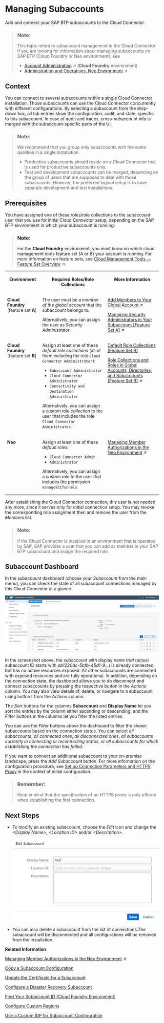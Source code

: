 <!-- loiof16df12fab9f4fe1b8a4122f0fd54b6e -->

# Managing Subaccounts

Add and connect your SAP BTP subaccounts to the Cloud Connector.

> ### Note:  
> This topic refers to subaccount management in the Cloud Connector. If you are looking for information about managing subaccounts on SAP BTP \(Cloud Foundry or Neo environment\), see
> 
> -   [Account Administration](https://help.sap.com/viewer/65de2977205c403bbc107264b8eccf4b/Cloud/en-US/5d62ec89de39442f8f31d527855cbced.html "Learn how to manage global accounts, directories, and subaccounts on SAP BTP using different tools.") :arrow_upper_right: \(**Cloud Foundry** environment\)
> -   [Administration and Operations, Neo Environment](https://help.sap.com/viewer/ea72206b834e4ace9cd834feed6c0e09/Cloud/en-US/44bfcfbca3684f0eb716ae661c36eef6.html "Learn about the different account administration and application operation tasks which you can perform in the Neo environment.") :arrow_upper_right:



## Context

You can connect to several subaccounts within a single Cloud Connector installation. Those subaccounts can use the Cloud Connector concurrently with different configurations. By selecting a subaccount from the drop-down box, all tab entries show the configuration, audit, and state, specific to this subaccount. In case of audit and traces, cross-subaccount info is merged with the subaccount-specific parts of the UI.

> ### Note:  
> We recommend that you group only subaccounts with the same qualities in a single installation:
> 
> -   Productive subaccounts should reside on a Cloud Connector that is used for productive subaccounts only.
> -   Test and development subaccounts can be merged, depending on the group of users that are supposed to deal with those subaccounts. However, the preferred logical setup is to have separate development and test installations.



<a name="loiof16df12fab9f4fe1b8a4122f0fd54b6e__section_l3v_kv1_vfb"/>

## Prerequisites

You have assigned one of these roles/role collections to the subaccount user that you use for initial Cloud Connector setup, depending on the SAP BTP environment in which your subaccount is running:

> ### Note:  
> For the **Cloud Foundry** environment, you must know on which cloud management tools feature set \(A or B\) your account is running. For more information on feature sets, see [Cloud Management Tools — Feature Set Overview](https://help.sap.com/viewer/65de2977205c403bbc107264b8eccf4b/Cloud/en-US/caf4e4e23aef4666ad8f125af393dfb2.html "Cloud management tools represent the group of technologies designed for managing SAP BTP.") :arrow_upper_right:.


<table>
<tr>
<th valign="top">

Environment

</th>
<th valign="top">

Required Roles/Role Collections

</th>
<th valign="top">

More Information

</th>
</tr>
<tr>
<td valign="top">

**Cloud Foundry** \[feature set **A**\]

</td>
<td valign="top">

The user must be a *member of the global account* that the subaccount belongs to.

Alternatively, you can assign the user as *Security Administrator*.

</td>
<td valign="top">

[Add Members to Your Global Account](https://help.sap.com/viewer/65de2977205c403bbc107264b8eccf4b/Cloud/en-US/4a0491330a164f5a873fa630c7f45f06.html "Add users as global account members using the SAP BTP cockpit.") :arrow_upper_right: 

[Managing Security Administrators in Your Subaccount \[Feature Set A\]](https://help.sap.com/viewer/65de2977205c403bbc107264b8eccf4b/Cloud/en-US/6752c4b8435c456ebf67a97ddbbcb267.html "Running on the cloud management tools feature set A: When you create a subaccount, SAP BTP automatically grants your user the role for the administration of business users and their authorizations in the subaccount. Having this role, you can also add or remove other users who will then also be user and role administrators of this subaccount.") :arrow_upper_right:

</td>
</tr>
<tr>
<td valign="top">

**Cloud Foundry** \[feature set **B**\]

</td>
<td valign="top">

Assign at least one of these *default role collections* \(all of them including the role `Cloud Connector Administrator`\):

-   `Subaccount Administrator`
-   `Cloud Connector Administrator`
-   `Connectivity and Destination Administrator`

Alternatively, you can assign a *custom role collection* to the user that includes the role `Cloud Connector Administrator`.

</td>
<td valign="top">

[Default Role Collections \[Feature Set B\]](what-is-sap-btp-connectivity-daca64d.md#loiodaca64dacc6148fcb5c70ed86082ef91__table_default_role_collections_setB) 

[Role Collections and Roles in Global Accounts, Directories, and Subaccounts \[Feature Set B\]](https://help.sap.com/viewer/65de2977205c403bbc107264b8eccf4b/Cloud/en-US/0039cf082d3d43eba9200fe15647922a.html "In the cloud management tools feature set B, SAP BTP provides a set of role collections to set up administrator access to your global account and subaccounts.") :arrow_upper_right:

</td>
</tr>
<tr>
<td valign="top">

**Neo**

</td>
<td valign="top">

Assign at least one of these *default roles*:

-   `Cloud Connector Admin` 
-   `Administrator`

Alternatively, you can assign a *custom role* to the user that includes the permission `manageSCCTunnels`.

</td>
<td valign="top">

[Managing Member Authorizations in the Neo Environment](https://help.sap.com/viewer/ea72206b834e4ace9cd834feed6c0e09/Cloud/en-US/a1ab5c4cc117455392cd0a512c7f890d.html "SAP BTP includes predefined platform roles that support the typical tasks performed by users when interacting with the platform. In addition, subaccount administrators can combine various scopes into a custom platform role that addresses their individual requirements.") :arrow_upper_right:

</td>
</tr>
</table>

After establishing the Cloud Connector connection, this user is not needed any more, since it serves only for initial connection setup. You may revoke the corresponding role assignment then and remove the user from the *Members* list.

> ### Note:  
> If the Cloud Connector is installed in an environment that is operated by SAP, SAP provides a user that you can add as member in your SAP BTP subaccount and assign the required role.



## Subaccount Dashboard

In the subaccount dashboard \(choose your *Subaccount* from the main menu\), you can check the state of all subaccount connections managed by this Cloud Connector at a glance.

![Subaccount Dashboard](images/SCC_ManagingSubaccounts_-_Dashboard_d7625b2.png)

In the screenshot above, the subaccount with display name *trial* \(actual subaccount ID starts with *ab1220dc-5bfb-45d1-9...*\) is already connected, but has no active resources exposed. All other subaccounts are connected with exposed resources and are fully operational. In addition, depending on the connection state, the dashboard allows you to do disconnect and connect subaccounts by pressing the respective button in the *Actions* column. You may also view details of, delete, or navigate to a subaccount using buttons from the *Actions* column.

The *Sort* buttons for the columns **Subaccount** and **Display Name** let you sort the entries by the column either ascending or descending, and the *Filter* buttons in the columns let you filter the listed entries.

You can use the *Filter* buttons above the dashboard to filter the shown subaccounts based on the connection status. You can select *all subaccounts*, *all connected ones*, *all disconnected ones*, *all subaccounts currently in connecting or reconnecting status*, or *all subaccounts for which establishing the connection has failed*.

If you want to connect an additional subaccount to your on-premise landscape, press the *Add Subaccount* button. For more information on the configuration procedure, see [Set up Connection Parameters and HTTPS Proxy](initial-configuration-db9170a.md#loiodb9170a7d97610148537d5a84bf79ba2__configure_proxy) in the context of initial configuration.

> ### Remember:  
> Keep in mind that the specification of an HTTPS proxy is only offered when establishing the first connection.



## Next Steps

-   To modify an existing subaccount, choose the *Edit* icon and change the *<Display Name\>*, *<Location ID\>* and/or *<Description\>*.

    ![](images/SCC_ManagingSubaccounts_-_EditAccount_cee3063.png)

-   You can also delete a subaccount from the list of connections.The subaccount will be disconnected and all configurations will be removed from the installation.

**Related Information**  


[Managing Member Authorizations in the Neo Environment](https://help.sap.com/viewer/ea72206b834e4ace9cd834feed6c0e09/Cloud/en-US/a1ab5c4cc117455392cd0a512c7f890d.html "SAP BTP includes predefined platform roles that support the typical tasks performed by users when interacting with the platform. In addition, subaccount administrators can combine various scopes into a custom platform role that addresses their individual requirements.") :arrow_upper_right:

[Copy a Subaccount Configuration](copy-a-subaccount-configuration-513d129.md "Copy an existing subcaccount configuration in the Cloud Connector to another subaccount.")

[Update the Certificate for a Subaccount](update-the-certificate-for-a-subaccount-071708a.md "Certificates used by the Cloud Connector are issued with a limited validity period. To prevent a downtime while refreshing the certificate, you can update it for your subaccount directly from the administration UI.")

[Configure a Disaster Recovery Subaccount](configure-a-disaster-recovery-subaccount-39447fa.md "Configure a subaccount as backup for disaster recovery.")

[Find Your Subaccount ID \(Cloud Foundry Environment\)](find-your-subaccount-id-cloud-foundry-environment-b43eff2.md "Get your subaccount ID to configure the Cloud Connector in the Cloud Foundry environment.")

[Configure Custom Regions](configure-custom-regions-a994a75.md "Configure regions that are not available in the standard selection.")

[Use a Custom IDP for Subaccount Configuration](use-a-custom-idp-for-subaccount-configuration-2022612.md "Enable custom identity provider (IDP) authentication to configure a Cloud Foundry subaccount in the Cloud Connector by using a one-time passcode.")

